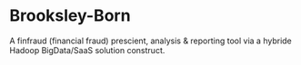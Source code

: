 # Brooksley-Born
A finfraud (financial fraud) prescient, analysis &amp; reporting tool via a hybride Hadoop BigData/SaaS solution construct.
